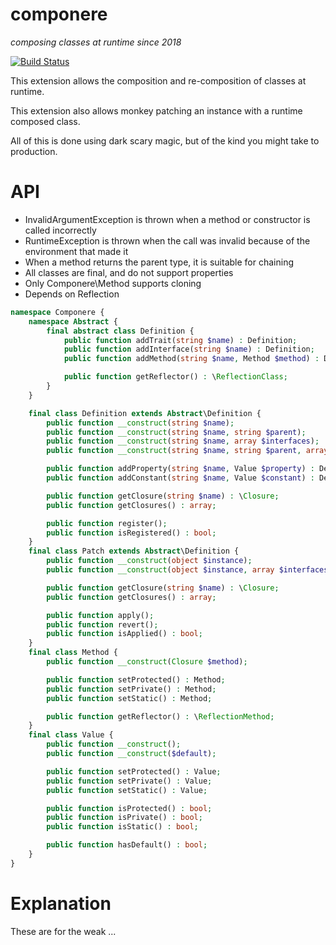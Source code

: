 componere
=========
*composing classes at runtime since 2018*

[![Build Status](https://travis-ci.org/krakjoe/componere.svg?branch=master)](https://travis-ci.org/krakjoe/componere)

This extension allows the composition and re-composition of classes at runtime.

This extension also allows monkey patching an instance with a runtime composed class.

All of this is done using dark scary magic, but of the kind you might take to production.

API
===

  * InvalidArgumentException is thrown when a method or constructor is called incorrectly
  * RuntimeException is thrown when the call was invalid because of the environment that made it
  * When a method returns the parent type, it is suitable for chaining
  * All classes are final, and do not support properties
  * Only Componere\Method supports cloning
  * Depends on Reflection

```php
namespace Componere {
	namespace Abstract {
		final abstract class Definition {
			public function addTrait(string $name) : Definition;
			public function addInterface(string $name) : Definition;
			public function addMethod(string $name, Method $method) : Definition;

			public function getReflector() : \ReflectionClass;
		}
	}

	final class Definition extends Abstract\Definition {
		public function __construct(string $name);
		public function __construct(string $name, string $parent);
		public function __construct(string $name, array $interfaces);
		public function __construct(string $name, string $parent, array $interfaces);

		public function addProperty(string $name, Value $property) : Definition;
		public function addConstant(string $name, Value $constant) : Definition; 

		public function getClosure(string $name) : \Closure;
		public function getClosures() : array;

		public function register();
		public function isRegistered() : bool;
	}
	final class Patch extends Abstract\Definition {
		public function __construct(object $instance);
		public function __construct(object $instance, array $interfaces);

		public function getClosure(string $name) : \Closure;
		public function getClosures() : array;

		public function apply();
		public function revert();
		public function isApplied() : bool;
	}
	final class Method {
		public function __construct(Closure $method);

		public function setProtected() : Method;
		public function setPrivate() : Method;
		public function setStatic() : Method;

		public function getReflector() : \ReflectionMethod;
	}
	final class Value {
		public function __construct();
		public function __construct($default);

		public function setProtected() : Value;
		public function setPrivate() : Value;
		public function setStatic() : Value;

		public function isProtected() : bool;
		public function isPrivate() : bool;
		public function isStatic() : bool;

		public function hasDefault() : bool;
	}
}
```

Explanation
===========

These are for the weak ...

